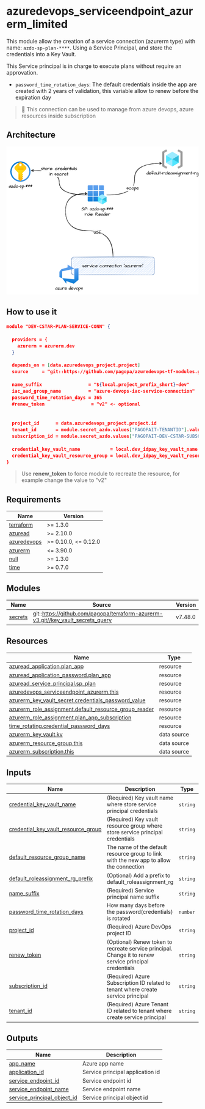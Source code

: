 # azuredevops_serviceendpoint_azurerm_limited

This module allow the creation of a service connection (azurerm type) with name: `azdo-sp-plan-****`.
Using a Service Principal, and store the credentials into a Key Vault.

This Service principal is in charge to execute plans without require an approvation.

* `password_time_rotation_days`: The default credentials inside the app are created with 2 years of validation, this variable allow to renew before the expiration day

> 🏁 This connection can be used to manage from azure devops, azure resources inside subscription

## Architecture

![This is an image](./docs/module-arch.drawio.png)

## How to use it

```json
module "DEV-CSTAR-PLAN-SERVICE-CONN" {

  providers = {
    azurerm = azurerm.dev
  }

  depends_on = [data.azuredevops_project.project]
  source     = "git::https://github.com/pagopa/azuredevops-tf-modules.git//azuredevops_serviceendpoint_azurerm_plan?ref=add-service-endpoint-sp-personal"

  name_suffix                 = "${local.project_prefix_short}-dev"
  iac_aad_group_name          = "azure-devops-iac-service-connection"
  password_time_rotation_days = 365
  #renew_token                 = "v2" <- optional


  project_id      = data.azuredevops_project.project.id
  tenant_id       = module.secret_azdo.values["PAGOPAIT-TENANTID"].value
  subscription_id = module.secret_azdo.values["PAGOPAIT-DEV-CSTAR-SUBSCRIPTION-ID"].value

  credential_key_vault_name           = local.dev_idpay_key_vault_name
  credential_key_vault_resource_group = local.dev_idpay_key_vault_resource_group
}
```

> Use **renew_token** to force module to recreate the resource, for example change the value to "v2"

<!-- markdownlint-disable -->
<!-- BEGINNING OF PRE-COMMIT-TERRAFORM DOCS HOOK -->
## Requirements

| Name | Version |
|------|---------|
| <a name="requirement_terraform"></a> [terraform](#requirement\_terraform) | >= 1.3.0 |
| <a name="requirement_azuread"></a> [azuread](#requirement\_azuread) | >= 2.10.0 |
| <a name="requirement_azuredevops"></a> [azuredevops](#requirement\_azuredevops) | >= 0.10.0, <= 0.12.0 |
| <a name="requirement_azurerm"></a> [azurerm](#requirement\_azurerm) | <= 3.90.0 |
| <a name="requirement_null"></a> [null](#requirement\_null) | >= 1.3.0 |
| <a name="requirement_time"></a> [time](#requirement\_time) | >= 0.7.0 |

## Modules

| Name | Source | Version |
|------|--------|---------|
| <a name="module_secrets"></a> [secrets](#module\_secrets) | git::https://github.com/pagopa/terraform-azurerm-v3.git//key_vault_secrets_query | v7.48.0 |

## Resources

| Name | Type |
|------|------|
| [azuread_application.plan_app](https://registry.terraform.io/providers/hashicorp/azuread/latest/docs/resources/application) | resource |
| [azuread_application_password.plan_app](https://registry.terraform.io/providers/hashicorp/azuread/latest/docs/resources/application_password) | resource |
| [azuread_service_principal.sp_plan](https://registry.terraform.io/providers/hashicorp/azuread/latest/docs/resources/service_principal) | resource |
| [azuredevops_serviceendpoint_azurerm.this](https://registry.terraform.io/providers/microsoft/azuredevops/latest/docs/resources/serviceendpoint_azurerm) | resource |
| [azurerm_key_vault_secret.credentials_password_value](https://registry.terraform.io/providers/hashicorp/azurerm/latest/docs/resources/key_vault_secret) | resource |
| [azurerm_role_assignment.default_resource_group_reader](https://registry.terraform.io/providers/hashicorp/azurerm/latest/docs/resources/role_assignment) | resource |
| [azurerm_role_assignment.plan_app_subscription](https://registry.terraform.io/providers/hashicorp/azurerm/latest/docs/resources/role_assignment) | resource |
| [time_rotating.credential_password_days](https://registry.terraform.io/providers/hashicorp/time/latest/docs/resources/rotating) | resource |
| [azurerm_key_vault.kv](https://registry.terraform.io/providers/hashicorp/azurerm/latest/docs/data-sources/key_vault) | data source |
| [azurerm_resource_group.this](https://registry.terraform.io/providers/hashicorp/azurerm/latest/docs/data-sources/resource_group) | data source |
| [azurerm_subscription.this](https://registry.terraform.io/providers/hashicorp/azurerm/latest/docs/data-sources/subscription) | data source |

## Inputs

| Name | Description | Type | Default | Required |
|------|-------------|------|---------|:--------:|
| <a name="input_credential_key_vault_name"></a> [credential\_key\_vault\_name](#input\_credential\_key\_vault\_name) | (Required) Key vault name where store service principal credentials | `string` | n/a | yes |
| <a name="input_credential_key_vault_resource_group"></a> [credential\_key\_vault\_resource\_group](#input\_credential\_key\_vault\_resource\_group) | (Required) Key vault resource group where store service principal credentials | `string` | n/a | yes |
| <a name="input_default_resource_group_name"></a> [default\_resource\_group\_name](#input\_default\_resource\_group\_name) | The name of the default resource group to link with the new app to allow the connection | `string` | `"default-roleassignment-rg"` | no |
| <a name="input_default_roleassignment_rg_prefix"></a> [default\_roleassignment\_rg\_prefix](#input\_default\_roleassignment\_rg\_prefix) | (Optional) Add a prefix to default\_roleassignment\_rg | `string` | `""` | no |
| <a name="input_name_suffix"></a> [name\_suffix](#input\_name\_suffix) | (Required) Service principal name suffix | `string` | n/a | yes |
| <a name="input_password_time_rotation_days"></a> [password\_time\_rotation\_days](#input\_password\_time\_rotation\_days) | How many days before the password(credentials) is rotated | `number` | `365` | no |
| <a name="input_project_id"></a> [project\_id](#input\_project\_id) | (Required) Azure DevOps project ID | `string` | n/a | yes |
| <a name="input_renew_token"></a> [renew\_token](#input\_renew\_token) | (Optional) Renew token to recreate service principal. Change it to renew service principal credentials | `string` | `"v1"` | no |
| <a name="input_subscription_id"></a> [subscription\_id](#input\_subscription\_id) | (Required) Azure Subscription ID related to tenant where create service principal | `string` | n/a | yes |
| <a name="input_tenant_id"></a> [tenant\_id](#input\_tenant\_id) | (Required) Azure Tenant ID related to tenant where create service principal | `string` | n/a | yes |

## Outputs

| Name | Description |
|------|-------------|
| <a name="output_app_name"></a> [app\_name](#output\_app\_name) | Azure app name |
| <a name="output_application_id"></a> [application\_id](#output\_application\_id) | Service principal application id |
| <a name="output_service_endpoint_id"></a> [service\_endpoint\_id](#output\_service\_endpoint\_id) | Service endpoint id |
| <a name="output_service_endpoint_name"></a> [service\_endpoint\_name](#output\_service\_endpoint\_name) | Service endpoint name |
| <a name="output_service_principal_object_id"></a> [service\_principal\_object\_id](#output\_service\_principal\_object\_id) | Service principal object id |
<!-- END OF PRE-COMMIT-TERRAFORM DOCS HOOK -->
